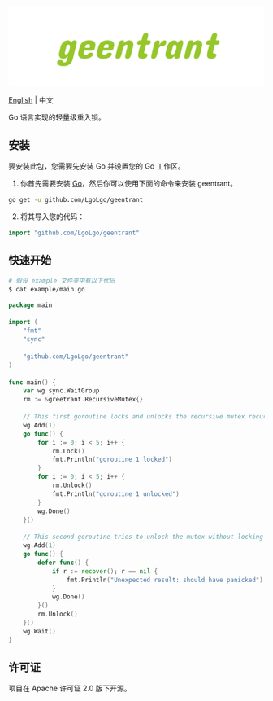 ![geentrant](img/geentrant.png)

[English](README.md) | 中文

Go 语言实现的轻量级重入锁。

## 安装

要安装此包，您需要先安装 Go 并设置您的 Go 工作区。

1. 你首先需要安装 [Go](https:golang.org)，然后你可以使用下面的命令来安装 geentrant。

```sh
go get -u github.com/LgoLgo/geentrant
```

2. 将其导入您的代码：

```go
import "github.com/LgoLgo/geentrant"
```

## 快速开始

```sh
# 假设 example 文件夹中有以下代码
$ cat example/main.go
```

```go
package main

import (
	"fmt"
	"sync"

	"github.com/LgoLgo/geentrant"
)

func main() {
	var wg sync.WaitGroup
	rm := &greetrant.RecursiveMutex{}

	// This first goroutine locks and unlocks the recursive mutex recursively 5 times.
	wg.Add(1)
	go func() {
		for i := 0; i < 5; i++ {
			rm.Lock()
			fmt.Println("goroutine 1 locked")
		}
		for i := 0; i < 5; i++ {
			rm.Unlock()
			fmt.Println("goroutine 1 unlocked")
		}
		wg.Done()
	}()

	// This second goroutine tries to unlock the mutex without locking it, which should fail with a panic.
	wg.Add(1)
	go func() {
		defer func() {
			if r := recover(); r == nil {
				fmt.Println("Unexpected result: should have panicked")
			}
			wg.Done()
		}()
		rm.Unlock()
	}()
	wg.Wait()
}
```

## 许可证

项目在 Apache 许可证 2.0 版下开源。